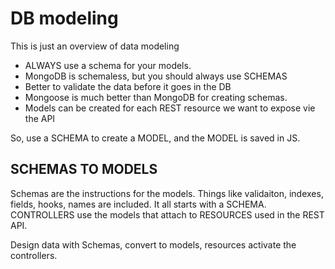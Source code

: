 # DB modeling

This is just an overview of data modeling

- ALWAYS use a schema for your models.
- MongoDB is schemaless, but you should always use SCHEMAS
- Better to validate the data before it goes in the DB
- Mongoose is much better than MongoDB for creating schemas.
- Models can be created for each REST resource we want to expose vie the API


So, use a SCHEMA to create a MODEL, and the MODEL is saved in JS.

## SCHEMAS TO MODELS

Schemas are the instructions for the models. Things like validaiton, indexes, fields, hooks, names are included.
It all starts with a SCHEMA.
CONTROLLERS use the models that attach to RESOURCES used in the REST API.

Design data with Schemas, convert to models, resources activate the controllers.





